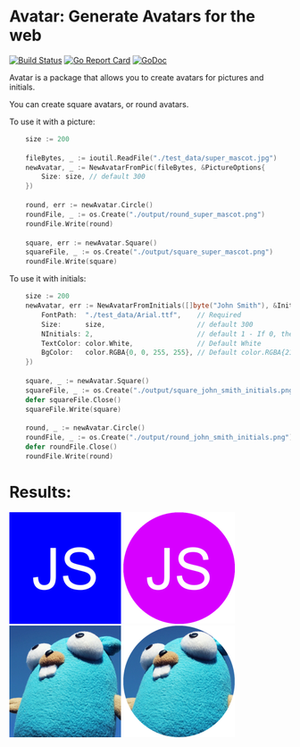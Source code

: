 Avatar: Generate Avatars for the web
=====================================

[![Build Status](https://travis-ci.org/nxtvibe/avatar.svg)](https://travis-ci.org/nxtvibe/avatar) [![Go Report Card](https://goreportcard.com/badge/github.com/nxtvibe/avatar)](https://goreportcard.com/report/github.com/nxtvibe/avatar)  [![GoDoc](https://godoc.org/github.com/nxtvibe/avatar?status.svg)](https://godoc.org/github.com/nxtvibe/avatar)

Avatar is a package that allows you to create avatars for pictures and initials.

You can create square avatars, or round avatars.

To use it with a picture:

```go
    size := 200

    fileBytes, _ := ioutil.ReadFile("./test_data/super_mascot.jpg")
    newAvatar, _ := NewAvatarFromPic(fileBytes, &PictureOptions{
        Size: size, // default 300
    })

    round, err := newAvatar.Circle()
    roundFile, _ := os.Create("./output/round_super_mascot.png")
    roundFile.Write(round)

    square, err := newAvatar.Square()
    squareFile, _ := os.Create("./output/square_super_mascot.png")
    roundFile.Write(square)
```

To use it with initials:

```go
    size := 200
    newAvatar, err := NewAvatarFromInitials([]byte("John Smith"), &InitialsOptions{
        FontPath:  "./test_data/Arial.ttf",    // Required
        Size:      size,                       // default 300
        NInitials: 2,                          // default 1 - If 0, the whole text will be printed
        TextColor: color.White,                // Default White
        BgColor:   color.RGBA{0, 0, 255, 255}, // Default color.RGBA{215, 0, 255, 255} (purple)
    })

    square, _ := newAvatar.Square()
    squareFile, _ := os.Create("./output/square_john_smith_initials.png")
    defer squareFile.Close()
    squareFile.Write(square)

    round, _ := newAvatar.Circle()
    roundFile, _ := os.Create("./output/round_john_smith_initials.png")
    defer roundFile.Close()
    roundFile.Write(round)
```

# Results:
![Square: John Smith](./output/square_john_smith_initials.png "Square: John Smith") ![Round: John Smith](./output/round_john_smith_initials.png "Round: John Smith") ![Square: Mascot](./output/square_super_mascot.png "Square: Mascot") ![Round: Mascot](./output/round_super_mascot.png "Round: Mascot")
